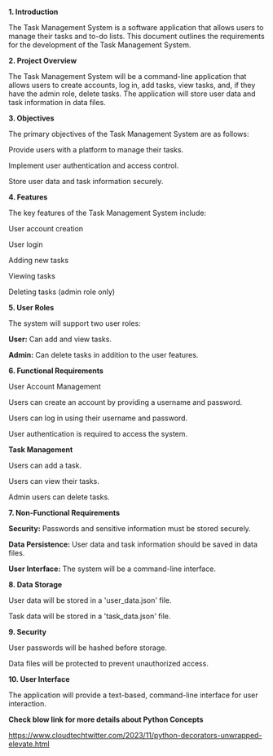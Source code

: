 **1. Introduction**

The Task Management System is a software application that allows users to manage their tasks and to-do lists. This document outlines the requirements for the development of the Task Management System.

**2. Project Overview**

The Task Management System will be a command-line application that allows users to create accounts, log in, add tasks, view tasks, and, if they have the admin role, delete tasks. The application will store user data and task information in data files.

**3. Objectives**

The primary objectives of the Task Management System are as follows:

Provide users with a platform to manage their tasks.

Implement user authentication and access control.

Store user data and task information securely.

**4. Features**

The key features of the Task Management System include:

User account creation

User login

Adding new tasks

Viewing tasks

Deleting tasks (admin role only)

**5. User Roles**

The system will support two user roles:

**User:** Can add and view tasks.

**Admin:** Can delete tasks in addition to the user features.

**6. Functional Requirements**

User Account Management

Users can create an account by providing a username and password.

Users can log in using their username and password.

User authentication is required to access the system.

**Task Management**

Users can add a task.

Users can view their tasks.

Admin users can delete tasks.

**7. Non-Functional Requirements**

**Security:** Passwords and sensitive information must be stored securely.

**Data Persistence:** User data and task information should be saved in data files.

**User Interface:** The system will be a command-line interface.

**8. Data Storage**

User data will be stored in a 'user_data.json' file.

Task data will be stored in a 'task_data.json' file.

**9. Security**

User passwords will be hashed before storage.

Data files will be protected to prevent unauthorized access.

**10. User Interface**

The application will provide a text-based, command-line interface for user interaction.

**Check blow link for more details about Python Concepts**

https://www.cloudtechtwitter.com/2023/11/python-decorators-unwrapped-elevate.html
